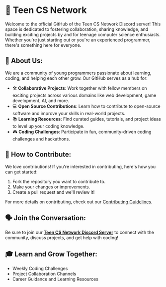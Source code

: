 # 👾 Teen CS Network

Welcome to the official GitHub of the Teen CS Network Discord server! This space is dedicated to fostering collaboration, sharing knowledge, and building exciting projects by and for teenage computer science enthusiasts. Whether you're just starting out or you're an experienced programmer, there's something here for everyone.

## 🚀 About Us:
We are a community of young programmers passionate about learning, coding, and helping each other grow. Our GitHub serves as a hub for:

- 🛠 **Collaborative Projects**: Work together with fellow members on exciting projects across various domains like web development, game development, AI, and more.
- 💻 **Open Source Contributions**: Learn how to contribute to open-source software and improve your skills in real-world projects.
- 📚 **Learning Resources**: Find curated guides, tutorials, and project ideas to level up your coding knowledge.
- 🎮 **Coding Challenges**: Participate in fun, community-driven coding challenges and hackathons.

## 🤝 How to Contribute:
We love contributions! If you're interested in contributing, here's how you can get started:

1. Fork the repository you want to contribute to.
2. Make your changes or improvements.
3. Create a pull request and we'll review it!

For more details on contributing, check out our [Contributing Guidelines](https://github.com/Teen-CS-Network/.github/blob/main/CONTRIBUTING.md).

## 🗣 Join the Conversation:
Be sure to join our **[Teen CS Network Discord Server](https://discord.gg/rXuh7MxcX2)** to connect with the community, discuss projects, and get help with coding!

## 🎓 Learn and Grow Together:
- Weekly Coding Challenges
- Project Collaboration Channels
- Career Guidance and Learning Resources

